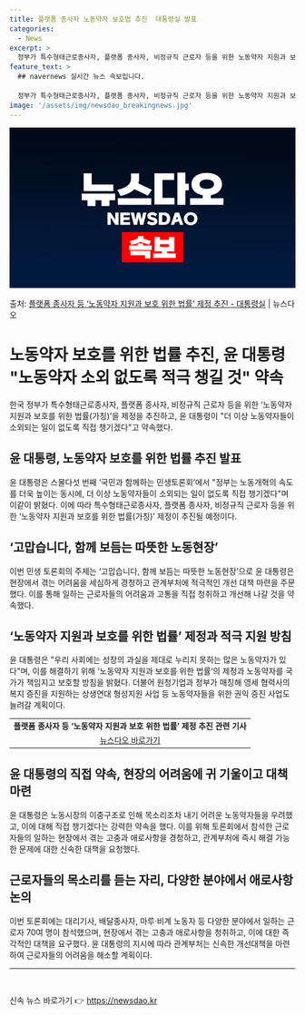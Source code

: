 ```yaml
---
title: 플랫폼 종사자 노동약자 보호법 추진  대통령실 발표
categories:
  - News
excerpt: >
  정부가 특수형태근로종사자, 플랫폼 종사자, 비정규직 근로자 등을 위한 노동약자 지원과 보호를 위한 법률(가칭…
feature_text: >
  ## navernews 실시간 뉴스 속보입니다.

  정부가 특수형태근로종사자, 플랫폼 종사자, 비정규직 근로자 등을 위한 노동약자 지원과 보호를 위한 법률(가칭…
image: '/assets/img/newsdao_breakingnews.jpg'
---
```


![뉴스다오 속보](/assets/img/newsdao_breakingnews.jpg)

<p>출처: <a href="https://newsdao.kr/3812" rel="dofollow">플랫폼 종사자 등 ‘노동약자 지원과 보호 위한 법률’ 제정 추진 - 대통령실</a> | 뉴스다오</p>

<h1>노동약자 보호를 위한 법률 추진, 윤 대통령 "노동약자 소외 없도록 적극 챙길 것" 약속</h1>
<p data-ke-size="size16">한국 정부가 특수형태근로종사자, 플랫폼 종사자, 비정규직 근로자 등을 위한 ‘노동약자 지원과 보호를 위한 법률(가칭)’을 제정을 추진하고, 윤 대통령이 "더 이상 노동약자들이 소외되는 일이 없도록 직접 챙기겠다"고 약속했다.</p>

<h2 data-ke-size="size21">윤 대통령, 노동약자 보호를 위한 법률 추진 발표</h2>
<p data-ke-size="size16">윤 대통령은 스물다섯 번째 ‘국민과 함께하는 민생토론회’에서 "정부는 노동개혁의 속도를 더욱 높이는 동시에, 더 이상 노동약자들이 소외되는 일이 없도록 직접 챙기겠다"며 이같이 밝혔다. 이에 따라 특수형태근로종사자, 플랫폼 종사자, 비정규직 근로자 등을 위한 ‘노동약자 지원과 보호를 위한 법률(가칭)’ 제정이 추진될 예정이다.</p>

<h2 data-ke-size="size21">‘고맙습니다, 함께 보듬는 따뜻한 노동현장’</h2>
<p data-ke-size="size16">이번 민생 토론회의 주제는 ‘고맙습니다, 함께 보듬는 따뜻한 노동현장’으로 윤 대통령은 현장에서 겪는 어려움을 세심하게 경청하고 관계부처에 적극적인 개선 대책 마련을 주문했다. 이를 통해 일하는 근로자들의 어려움과 고통을 직접 청취하고 개선해 나갈 것을 약속했다.</p>

<h2 data-ke-size="size21">‘노동약자 지원과 보호를 위한 법률’ 제정과 적극 지원 방침</h2>
<p data-ke-size="size16">윤 대통령은 "우리 사회에는 성장의 과실을 제대로 누리지 못하는 많은 노동약자가 있다"며, 이를 해결하기 위해 ‘노동약자 지원과 보호를 위한 법률’의 제정과 노동약자를 국가가 책임지고 보호할 방침을 밝혔다. 더불어 원청기업과 정부가 매칭해 영세 협력사의 복지 증진을 지원하는 상생연대 형성지원 사업 등 노동약자들을 위한 권익 증진 사업도 늘려갈 계획이다.</p>

<table>
  <tr>
    <td style="text-align: center; height: 17px;"><b>플랫폼 종사자 등 ‘노동약자 지원과 보호 위한 법률’ 제정 추진 관련 기사</b></td>
  </tr>
  <tr>
    <td style="text-align: center; height: 17px;"><a href="https://newsdao.kr/3812">뉴스다오 바로가기</a></td>
  </tr>
</table>

<h2 data-ke-size="size21">윤 대통령의 직접 약속, 현장의 어려움에 귀 기울이고 대책 마련</h2>
<p data-ke-size="size16">윤 대통령은 노동시장의 이중구조로 인해 목소리조차 내기 어려운 노동약자들을 우려했고, 이에 대해 직접 챙기겠다는 강력한 약속을 했다. 이를 위해 토론회에서 참석한 근로자들의 일하는 현장에서 겪는 고충과 애로사항을 경청하고, 관계부처에 즉시 해결 가능한 문제에 대한 신속한 대책을 요청했다.</p>

<h2 data-ke-size="size21">근로자들의 목소리를 듣는 자리, 다양한 분야에서 애로사항 논의</h2>
<p data-ke-size="size16">이번 토론회에는 대리기사, 배달종사자, 마루·비계 노동자 등 다양한 분야에서 일하는 근로자 70여 명이 참석했으며, 현장에서 겪는 고충과 애로사항을 청취하고, 이에 대한 즉각적인 대책을 요구했다. 윤 대통령의 지시에 따라 관계부처는 신속한 개선대책을 마련하여 근로자들의 어려움을 해소할 계획이다.</p>

<hr>
<p data-ke-size="size16">&nbsp;</p> 

신속 뉴스 바로가기 👉 <a href="https://newsdao.kr" rel="dofollow">https://newsdao.kr</a>


